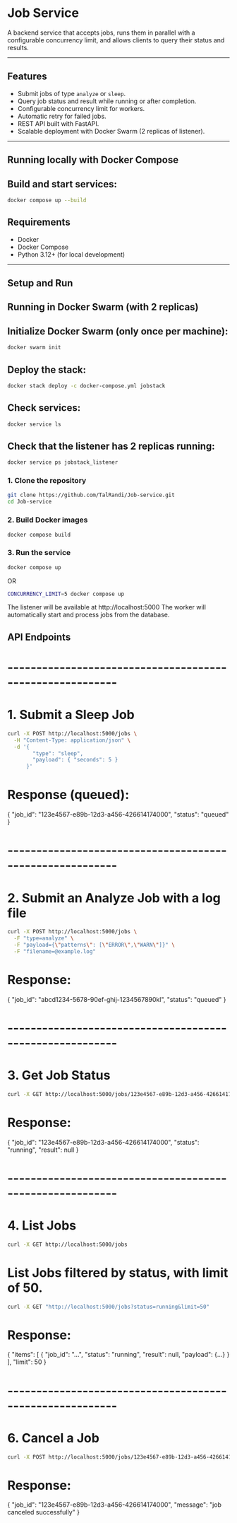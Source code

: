 <div dir="ltr">

# Job Service

A backend service that accepts jobs, runs them in parallel with a configurable concurrency limit, and allows clients to query their status and results.

---

## Features
- Submit jobs of type `analyze` or `sleep`.
- Query job status and result while running or after completion.
- Configurable concurrency limit for workers.
- Automatic retry for failed jobs.
- REST API built with FastAPI.
- Scalable deployment with Docker Swarm (2 replicas of listener).

---

## Running locally with Docker Compose
## Build and start services:
```bash
docker compose up --build
```

## Requirements
- Docker  
- Docker Compose  
- Python 3.12+ (for local development)  
---

## Setup and Run
## Running in Docker Swarm (with 2 replicas)
## Initialize Docker Swarm (only once per machine):
```bash
docker swarm init
```

## Deploy the stack:
```bash
docker stack deploy -c docker-compose.yml jobstack
```

## Check services:
```bash
docker service ls
```

## Check that the listener has 2 replicas running:
```bash
docker service ps jobstack_listener
```

### 1. Clone the repository

```bash
git clone https://github.com/TalRandi/Job-service.git
cd Job-service
```

### 2. Build Docker images
```bash
docker compose build
```

### 3. Run the service
```bash
docker compose up
```
OR
```bash
CONCURRENCY_LIMIT=5 docker compose up
```

The listener will be available at http://localhost:5000
The worker will automatically start and process jobs from the database.

## API Endpoints

# --------------------------------------------------------- #
# 1. Submit a Sleep Job
```bash
curl -X POST http://localhost:5000/jobs \
  -H "Content-Type: application/json" \
  -d '{
        "type": "sleep",
        "payload": { "seconds": 5 }
      }'
```
# Response (queued):
{ "job_id": "123e4567-e89b-12d3-a456-426614174000", "status": "queued" }


# --------------------------------------------------------- #
# 2. Submit an Analyze Job with a log file
```bash
curl -X POST http://localhost:5000/jobs \
  -F "type=analyze" \
  -F "payload={\"patterns\": [\"ERROR\",\"WARN\"]}" \
  -F "filename=@example.log"
```
# Response:
{ "job_id": "abcd1234-5678-90ef-ghij-1234567890kl", "status": "queued" }

# --------------------------------------------------------- #
# 3. Get Job Status
```bash
curl -X GET http://localhost:5000/jobs/123e4567-e89b-12d3-a456-426614174000
```
# Response:
{
  "job_id": "123e4567-e89b-12d3-a456-426614174000",
  "status": "running",
  "result": null
}

# --------------------------------------------------------- #
# 4. List Jobs
```bash
curl -X GET http://localhost:5000/jobs
```

# List Jobs filtered by status, with limit of 50.
```bash
curl -X GET "http://localhost:5000/jobs?status=running&limit=50"
```
# Response:
{
  "items": [
    { "job_id": "...", "status": "running", "result": null, "payload": {...} }
  ],
  "limit": 50
}


# --------------------------------------------------------- #
# 6. Cancel a Job
```bash
curl -X POST http://localhost:5000/jobs/123e4567-e89b-12d3-a456-426614174000/cancel
```
# Response:

{
  "job_id": "123e4567-e89b-12d3-a456-426614174000",
  "message": "job canceled successfully"
}
